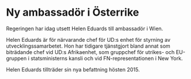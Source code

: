 # Ny ambassadör i Österrike

Regeringen har idag utsett Helen Eduards till ambassadör i Wien.


Helen Eduards är för närvarande chef för UD:s enhet för styrning av utvecklingssamarbetet. Hon har tidigare tjänstgjort bland annat som biträdande chef vid UD:s Afrikaenhet, som gruppchef för utrikes\- och EU\-gruppen i statsministerns kansli och vid FN\-representationen i New York.

Helen Eduards tillträder sin nya befattning hösten 2015\.
